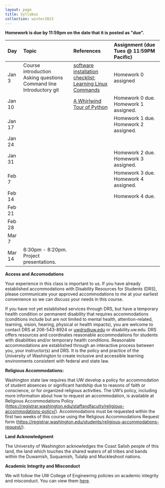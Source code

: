 ```yaml
---
layout: page
title: Syllabus
collection: winter2023
---
```


**Homework is due by 11:59pm on the date that it is posted as "due".**


| Day      | Topic                                                         | References       | Assignment (due Tues @ 11:59PM Pacific)    |
|:----------|:----------------|:---------------|:-------------------|
| Jan 3     | Course introduction<br />Asking questions<br />Command line<br />Introductory git | [software installation checklist](<software.md>);<br />[Learning Linux Commands](http://linuxcommand.org/lc3_learning_the_shell.php) | Homework 0 assigned |
| Jan 10    |  | [A Whirlwind Tour of Python](https://jakevdp.github.io/WhirlwindTourOfPython/)  | Homework 0 due.<br />Homework 1 assigned. |
| Jan 17    |  |  | Homework 1 due.<br />Homework 2 assigned. |
| Jan 24    |  |  |  |
| Jan 31    |  |  | Homework 2 due.<br />Homework 3 assigned. |
| Feb 7     |  |  | Homework 3 due.<br />Homework 4 assigned. |
| Feb 14    |  |  | Homework 4 due. |
| Feb 21    |  |  |  |
| Feb 28    |  |  |  |
| Mar 7     |  |  |  |
| Mar 14    | 6:30pm - 8:20pm. Project presentations.  |  |  |

**Access and Accomodations**

Your experience in this class is important to us. If you have already established accommodations with Disability Resources for Students (DRS), please communicate your approved accommodations to me at your earliest convenience so we can discuss your needs in this course.

If you have not yet established services through DRS, but have a temporary health condition or permanent disability that requires accommodations (conditions include but are not limited to mental health, attention-related, learning, vision, hearing, physical or health impacts), you are welcome to contact DRS at 206-543-8924 or uwdrs@uw.edu or disability.uw.edu. DRS offers resources and coordinates reasonable accommodations for students with disabilities and/or temporary health conditions. Reasonable accommodations are established through an interactive process between you, your instructor(s) and DRS. It is the policy and practice of the University of Washington to create inclusive and accessible learning environments consistent with federal and state law.


**Religious Accommodations:**

Washington state law requires that UW develop a policy for accommodation of student absences or significant hardship due to reasons of faith or conscience, or for organized religious activities. The UW’s policy, including more information about how to request an accommodation, is available at Religious Accommodations Policy (https://registrar.washington.edu/staffandfaculty/religious-accommodations-policy/). Accommodations must be requested within the first two weeks of this course using the Religious Accommodations Request form (https://registrar.washington.edu/students/religious-accommodations-request/).


**Land Acknowledgment**

The University of Washington acknowledges the Coast Salish people of this land, the land which touches the shared waters of all tribes and bands within the Duwamish, Suquamish, Tulalip and Muckleshoot nations.


**Academic Integrity and Misconduct**

We will follow the UW College of Engineering policies on academic integrity and misconduct.  You can view them [here](https://www.engr.washington.edu/current/policies/academic-integrity-misconduct).
